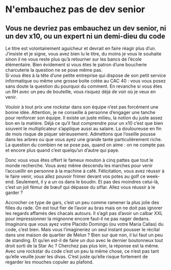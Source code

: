 # N'embauchez pas de dev senior
## Vous ne devriez pas embauchez un dev senior, ni un dev x10, ou un expert ni un demi-dieu du code

Le titre est volontairement aguicheur et devrait en faire réagir plus d’un. J’insiste et je signe, vous avez bien lu le titre, du moins je vous le souhaite sinon il ne vous reste plus qu’à retourner sur les bancs de l’école élémentaire. Bien évidement si vous êtes le patron d’une boucherie charcuterie la question ne se pose même pas.  
Si vous êtes à la tête d’une petite entreprise qui dispose de son petit service informatique ou même une grosse boite cotée au CAC 40 : vous vous posez sans doute la question du pourquoi du comment. En revanche si vous êtes un RH avec un peu de bouteille, vous risquez déjà de voir où je veux en venir.

Vouloir à tout prix une rockstar dans son équipe n’est pas forcément une bonne idée. Attention, je ne conseille à personne d’engager une tanche pour renforcer son équipe. Il existe un juste milieu, la notion du juste assez bon en la matière. Déjà ce qu’il faut comprendre pour un x10 c’est que bien souvent le multiplicateur s’applique aussi au salaire. La douloureuse en fin de mois risque de piquer sérieusement. Admettons que l’oseille pousse dans les arbres ou que vous ayez une grande tante particulièrement riche. La question du combien ne se pose pas, quand on aime : on ne compte pas et encore plus quand c’est quelqu’un d’autre qui paye.  

Donc vous vous êtes offert le fameux mouton à cinq pattes que tout le monde recherche. Vous avez même descendu les marches pour venir l’accueillir en personne à la machine à café. Félicitation, vous avez réussir à le faire venir, vous allez pouvoir frimer devant vos potes au golf ce week-end. Seulement, il y a un os dans le boudin. Et pas des moindres celui-là, c’est un joli fémur de bœuf qui dépasse du siflar. Allez vous réussir à le garder ?

Accrocher ce type de gars, c’est un peu comme ramener la plus jolie des filles du rade. On est tout fier de l’avoir au bras mais on ne doit pas ignorer les regards affamés des chacals autours. Il s’agit pas d’avoir un calbar XXL pour impressionner la mignonne encore faut-il ne pas nager dedans.  
Imaginons que vous ayez votre Placido Domingo (ou votre Maria Callas) du code, c’est bien. Mais vous l’imagineriez un seul instant pousser le récital dans une maison de quartier de Melun ? Bien sur que non, il lui faut un peu de standing. Et qu’en est-il de faire un duo avec le dernier boutonneux tout droit sorti de la Star Ac ? Cherchez pas plus loin, la réponse est la même. Avec une rockstar du code c’est un peu la même chose, ce n’est pas tant qu’elle veuille jouer les divas. C’est juste qu’elle risque fortement de regarder les mouches copuler au plafond.
